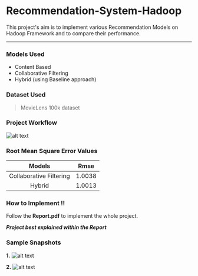 # Recommendation-System-Hadoop
This project's aim is to implement various Recommendation Models on Hadoop Framework and to compare their performance.
___
### Models Used
- Content Based
- Collaborative Filtering
- Hybrid (using Baseline approach)
### Dataset Used
> MovieLens 100k dataset
### Project Workflow
![alt text](https://github.com/Team-HSP/Recommendation-System-Hadoop/blob/master/Workflow.JPG "Workflow")
### Root Mean Square Error Values
| Models        | Rmse           |
| :-----------: |:-------------:|
| Collaborative Filtering | 1.0038 |
| Hybrid | 1.0013 |
### How to Implement !!
Follow the **Report.pdf** to implement the whole project.

**_Project best explained within the Report_**
### Sample Snapshots
**1.** 
![alt text](https://github.com/Team-HSP/Recommendation-System-Hadoop/blob/master/Source%20Code/Web%20UI%20Snapshots/HybridRecommendation.png "Recommendations for User 156")

**2.**
![alt text](https://github.com/Team-HSP/Recommendation-System-Hadoop/blob/master/Source%20Code/Web%20UI%20Snapshots/RestRecommendations.png "Recommendations for User 156")
